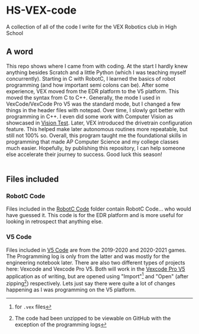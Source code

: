 # HS-VEX-code
 A collection of all of the code I write for the VEX Robotics club in High School

## A word
 This repo shows where I came from with coding. At the start I hardly knew anything besides Scratch and a little Python (which I was teaching myself concurrently). Starting in C with RobotC, I learned the basics of robot programming (and how important semi colons can be). After some experience, VEX moved from the EDR platform to the V5 platform. This moved the syntax from C to C++. Generally, the mode I used in VexCode/VexCode Pro V5 was the standard mode, but I changed a few things in the header files with notepad. Over time, I slowly got better with programming in C++. I even did some work with Computer Vision as showcased in [Vision Test](V5%20Code/Vision%20Test.vex). Later, VEX introduced the drivetrain configuration feature. This helped make later autonomous routines more repeatable, but still not 100% so. Overall, this program taught me the foundational skills in programming that made AP Computer Science and my college classes much easier. Hopefully, by publishing this repository, I can help someone else accelerate their journey to success. Good luck this season!  
 <br>
 ## Files included
 ### RobotC Code
 Files included in the [RobotC Code](RobotC%20Code) folder contain RobotC Code... who would have guessed it. This code is for the EDR platform and is more useful for looking in retrospect that anything else. 
 ### V5 Code
 Files included in [V5 Code](V5%20Code) are from the 2019-2020 and 2020-2021 games. The Programming log is only from the latter and was mostly for the engineering notebook later. There are also two different types of projects here: Vexcode and Vexcode Pro V5. Both will work in the [Vexcode Pro V5](https://www.vexrobotics.com/vexcode/install/v5) application as of writing, but are opened using "Import"[^1] and "Open" (after zipping[^2]) respectively. Lets just say there were quite a lot of changes happening as I was programming on the V5 platform.

 [^1]: for `.vex` files
 [^2]: The code had been unzipped to be viewable on GitHub with the exception of the programming logs
